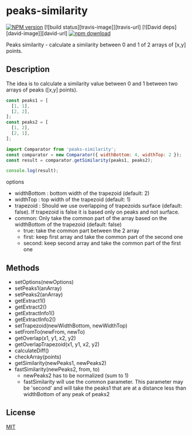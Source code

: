 # peaks-similarity

[![NPM version][npm-image]][npm-url]
[![build status][travis-image]][travis-url]
[![David deps][david-image]][david-url]
[![npm download][download-image]][download-url]

Peaks similarity - calculate a similarity between 0 and 1 of 2 arrays of [x,y] points.

## Description

The idea is to calculate a similarity value between 0 and 1 between two arrays of peaks ([x,y] points).

```javascript
const peaks1 = [
  [1, 1],
  [2, 2],
];
const peaks2 = [
  [1, 2],
  [2, 1],
];

import Comparator from 'peaks-similarity';
const comparator = new Comparator({ widthBottom: 4, widthTop: 2 });
const result = comparator.getSimilarity(peaks1, peaks2);

console.log(result);
```

options

- widthBottom : bottom width of the trapezoid (default: 2)
- widthTop : top width of the trapezoid (default: 1)
- trapezoid : Should we use overlapping of trapezoids surface (default: false). If trapezoid is false it is based only on peaks and not surface.
- common: Only take the common part of the array based on the widthBottom of the trapezoid (default: false)
  - true: take the common part between the 2 array
  - first: keep first array and take the common part of the second one
  - second: keep second array and take the common part of the first one

## Methods

- setOptions(newOptions)
- setPeaks1(anArray)
- setPeaks2(anArray)
- getExtract1()
- getExtract2()
- getExtractInfo1()
- getExtractInfo2()
- setTrapezoid(newWidthBottom, newWidthTop)
- setFromTo(newFrom, newTo)
- getOverlap(x1, y1, x2, y2)
- getOverlapTrapezoid(x1, y1, x2, y2)
- calculateDiff()
- checkArray(points)
- getSimilarity(newPeaks1, newPeaks2)
- fastSimilarity(newPeaks2, from, to)
  - newPeaks2 has to be normalized (sum to 1)
  - fastSimilarity will use the common parameter. This parameter
    may be 'second' and will take the peaks1 that are at a distance less
    than widthBottom of any peak of peaks2

## License

[MIT](./LICENSE)

[npm-image]: https://img.shields.io/npm/v/peaks-similarity.svg
[npm-url]: https://www.npmjs.com/package/peaks-similarity
[ci-image]: https://github.com/cheminfo/peaks-similarity/workflows/Node.js%20CI/badge.svg?branch=main
[ci-url]: https://github.com/cheminfo/peaks-similarity/actions?query=workflow%3A%22Node.js+CI%22
[codecov-image]: https://img.shields.io/codecov/c/github/cheminfo/peaks-similarity.svg
[codecov-url]: https://codecov.io/gh/cheminfo/peaks-similarity
[download-image]: https://img.shields.io/npm/dm/peaks-similarity.svg
[download-url]: https://www.npmjs.com/package/peaks-similarity
